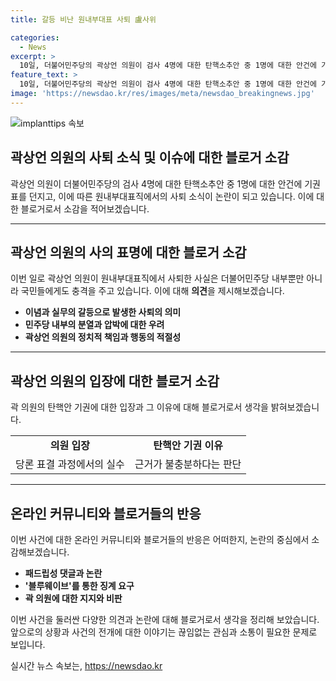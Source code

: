```yaml
---
title: 갈등 비난 원내부대표 사퇴 盧사위

categories:
  - News
excerpt: >
  10일, 더불어민주당의 곽상언 의원이 검사 4명에 대한 탄핵소추안 중 1명에 대한 안건에 기권표를 던지고 원내부대표직에서 물러났다. 곽 의원은 당론 표결 과정에서 물의를 일으킨 데 대해 사퇴하며 송구의 뜻을 표했다. 이로써 민주당은 별다른 징계 대신 주의 조치를 했으며, 곽 의원은 박상용 검사에 대한 탄핵 소추안에 기권표를 던졌다고 공개적으로 밝혔다. 이에 대한 반응으로는 민주당 당원들 사이에서 징계와 탈당을 촉구하는 글이 여러 곳에서 올라온 상황이다.
feature_text: >
  10일, 더불어민주당의 곽상언 의원이 검사 4명에 대한 탄핵소추안 중 1명에 대한 안건에 기권표를 던지고 원내부대표직에서 물러났다. 곽 의원은 당론 표결 과정에서 물의를 일으킨 데 대해 사퇴하며 송구의 뜻을 표했다. 이로써 민주당은 별다른 징계 대신 주의 조치를 했으며, 곽 의원은 박상용 검사에 대한 탄핵 소추안에 기권표를 던졌다고 공개적으로 밝혔다. 이에 대한 반응으로는 민주당 당원들 사이에서 징계와 탈당을 촉구하는 글이 여러 곳에서 올라온 상황이다.
image: 'https://newsdao.kr/res/images/meta/newsdao_breakingnews.jpg'
---
```


<p><img src="https://newsdao.kr/res/images/meta/newsdao_breakingnews.jpg" alt="implanttips 속보" /></p>

<h2>곽상언 의원의 사퇴 소식 및 이슈에 대한 블로거 소감</h2>

<p data-ke-size="size16">곽상언 의원이 더불어민주당의 검사 4명에 대한 탄핵소추안 중 1명에 대한 안건에 기권표를 던지고, 이에 따른 원내부대표직에서의 사퇴 소식이 논란이 되고 있습니다. 이에 대한 블로거로서 소감을 적어보겠습니다.</p>

<hr>

<h2 data-ke-size="size26">곽상언 의원의 사의 표명에 대한 블로거 소감</h2>

<p data-ke-size="size16">이번 일로 곽상언 의원이 원내부대표직에서 사퇴한 사실은 더불어민주당 내부뿐만 아니라 국민들에게도 충격을 주고 있습니다. 이에 대해 <b>의견</b>을 제시해보겠습니다.</p>

<ul>
  <li><b>이념과 실무의 갈등으로 발생한 사퇴의 의미</b></li>
  <li><b>민주당 내부의 분열과 압박에 대한 우려</li></b>
  <li><b>곽상언 의원의 정치적 책임과 행동의 적절성</b></li>
</ul>

<hr>

<h2 data-ke-size="size26">곽상언 의원의 입장에 대한 블로거 소감</h2>

<p data-ke-size="size16">곽 의원의 탄핵안 기권에 대한 입장과 그 이유에 대해 블로거로서 생각을 밝혀보겠습니다.</p>

<table>
  <tr>
    <td style="text-align: center; height: 17px;"><b>의원 입장</b></td>
    <td style="text-align: center; height: 17px;"><b>탄핵안 기권 이유</b></td>
  </tr>
  <tr>
    <td>당론 표결 과정에서의 실수</td>
    <td>근거가 불충분하다는 판단</td>
  </tr>
</table>

<hr>

<h2 data-ke-size="size26">온라인 커뮤니티와 블로거들의 반응</h2>

<p data-ke-size="size16">이번 사건에 대한 온라인 커뮤니티와 블로거들의 반응은 어떠한지, 논란의 중심에서 소감해보겠습니다.</p>

<ul>
  <li><b>패드립성 댓글과 논란</b></li>
  <li><b>'블루웨이브'를 통한 징계 요구</li></b>
  <li><b>곽 의원에 대한 지지와 비판</b></li>
</ul>

<p data-ke-size="size16">이번 사건을 둘러싼 다양한 의견과 논란에 대해 블로거로서 생각을 정리해 보았습니다. 앞으로의 상황과 사건의 전개에 대한 이야기는 끊임없는 관심과 소통이 필요한 문제로 보입니다.</p>
실시간 뉴스 속보는, <a href="https://newsdao.kr" rel="dofollow">https://newsdao.kr</a>


